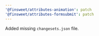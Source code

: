 ```yaml
---
'@finsweet/attributes-animation': patch
'@finsweet/attributes-formsubmit': patch
---
```


Added missing `changesets.json` file.
